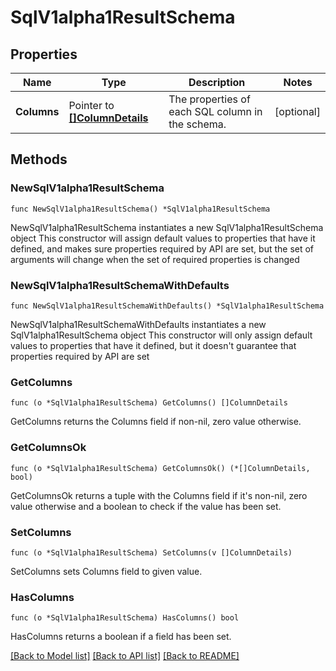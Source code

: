 # SqlV1alpha1ResultSchema

## Properties

Name | Type | Description | Notes
------------ | ------------- | ------------- | -------------
**Columns** | Pointer to [**[]ColumnDetails**](ColumnDetails.md) | The properties of each SQL column in the schema. | [optional] 

## Methods

### NewSqlV1alpha1ResultSchema

`func NewSqlV1alpha1ResultSchema() *SqlV1alpha1ResultSchema`

NewSqlV1alpha1ResultSchema instantiates a new SqlV1alpha1ResultSchema object
This constructor will assign default values to properties that have it defined,
and makes sure properties required by API are set, but the set of arguments
will change when the set of required properties is changed

### NewSqlV1alpha1ResultSchemaWithDefaults

`func NewSqlV1alpha1ResultSchemaWithDefaults() *SqlV1alpha1ResultSchema`

NewSqlV1alpha1ResultSchemaWithDefaults instantiates a new SqlV1alpha1ResultSchema object
This constructor will only assign default values to properties that have it defined,
but it doesn't guarantee that properties required by API are set

### GetColumns

`func (o *SqlV1alpha1ResultSchema) GetColumns() []ColumnDetails`

GetColumns returns the Columns field if non-nil, zero value otherwise.

### GetColumnsOk

`func (o *SqlV1alpha1ResultSchema) GetColumnsOk() (*[]ColumnDetails, bool)`

GetColumnsOk returns a tuple with the Columns field if it's non-nil, zero value otherwise
and a boolean to check if the value has been set.

### SetColumns

`func (o *SqlV1alpha1ResultSchema) SetColumns(v []ColumnDetails)`

SetColumns sets Columns field to given value.

### HasColumns

`func (o *SqlV1alpha1ResultSchema) HasColumns() bool`

HasColumns returns a boolean if a field has been set.


[[Back to Model list]](../README.md#documentation-for-models) [[Back to API list]](../README.md#documentation-for-api-endpoints) [[Back to README]](../README.md)


